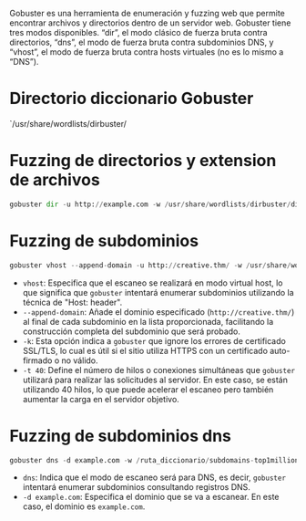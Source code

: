 Gobuster es una herramienta de enumeración y fuzzing web que permite encontrar archivos y directorios dentro de un servidor web. 
Gobuster tiene tres modos disponibles. “dir”, el modo clásico de fuerza bruta contra directorios, “dns”, el modo de fuerza bruta contra subdominios DNS, y “vhost”, el modo de fuerza bruta contra hosts virtuales (no es lo mismo a “DNS”).

# Directorio diccionario Gobuster
`/usr/share/wordlists/dirbuster/

# Fuzzing de directorios y extension de archivos
```python
gobuster dir -u http://example.com -w /usr/share/wordlists/dirbuster/directory-list-2.3-medium.txt -x xml,py,php,html -t 200
```

# Fuzzing de subdominios
```Python
gobuster vhost --append-domain -u http://creative.thm/ -w /usr/share/wordlists/seclists/Discovery/DNS/subdomains-top1million-110000.txt -k -t 40
```
- `vhost`: Especifica que el escaneo se realizará en modo virtual host, lo que significa que `gobuster` intentará enumerar subdominios utilizando la técnica de "Host: header".
- `--append-domain`: Añade el dominio especificado (`http://creative.thm/`) al final de cada subdominio en la lista proporcionada, facilitando la construcción completa del subdominio que será probado.
- `-k`: Esta opción indica a `gobuster` que ignore los errores de certificado SSL/TLS, lo cual es útil si el sitio utiliza HTTPS con un certificado auto-firmado o no válido.
- `-t 40`: Define el número de hilos o conexiones simultáneas que `gobuster` utilizará para realizar las solicitudes al servidor. En este caso, se están utilizando 40 hilos, lo que puede acelerar el escaneo pero también aumentar la carga en el servidor objetivo.

# Fuzzing de subdominios dns
```python
gobuster dns -d example.com -w /ruta_diccionario/subdomains-top1million-110000.txt
```

- `dns`: Indica que el modo de escaneo será para DNS, es decir, `gobuster` intentará enumerar subdominios consultando registros DNS.
- `-d example.com`: Especifica el dominio que se va a escanear. En este caso, el dominio es `example.com`.



